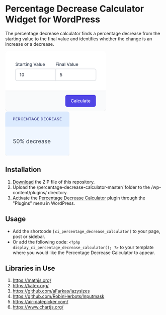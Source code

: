 # Percentage Decrease Calculator Widget for WordPress

The percentage decrease calculator finds a percentage decrease from the starting value to the final value and identifies whether the change is an increase or a decrease.

![Percentage Decrease Calculator Input Form](/assets/images/screenshot-1.png "Percentage Decrease Calculator Input Form")
![Percentage Decrease Calculator Calculation Results](/assets/images/screenshot-2.png "Percentage Decrease Calculator Calculation Results")

## Installation

1. [Download](https://github.com/pub-calculator-io/age-calculator/archive/refs/heads/master.zip) the ZIP file of this repository.
2. Upload the /percentage-decrease-calculator-master/ folder to the /wp-content/plugins/ directory.
3. Activate the [Percentage Decrease Calculator](https://www.calculator.io/percentage-decrease-calculator/ "Percentage Decrease Calculator Homepage") plugin through the "Plugins" menu in WordPress.

## Usage
* Add the shortcode `[ci_percentage_decrease_calculator]` to your page, post or sidebar.
* Or add the following code: `<?php display_ci_percentage_decrease_calculator(); ?>` to your template where you would like the Percentage Decrease Calculator to appear.

## Libraries in Use
1. https://mathjs.org/
2. https://katex.org/
3. https://github.com/aFarkas/lazysizes
4. https://github.com/RobinHerbots/Inputmask
5. https://air-datepicker.com/
6. https://www.chartjs.org/
